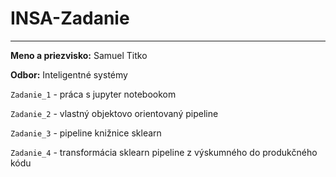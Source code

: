 # INSA-Zadanie

---

**Meno a priezvisko:** Samuel Titko

**Odbor:** Inteligentné systémy

`Zadanie_1` - práca s jupyter notebookom

`Zadanie_2` - vlastný objektovo orientovaný pipeline

`Zadanie_3` - pipeline knižnice sklearn

`Zadanie_4` - transformácia sklearn pipeline z výskumného do produkčného kódu
